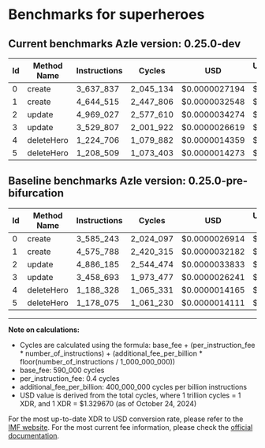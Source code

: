 # Benchmarks for superheroes

## Current benchmarks Azle version: 0.25.0-dev

| Id  | Method Name | Instructions | Cycles    | USD           | USD/Million Calls | Change                           |
| --- | ----------- | ------------ | --------- | ------------- | ----------------- | -------------------------------- |
| 0   | create      | 3_637_837    | 2_045_134 | $0.0000027194 | $2.71             | <font color="red">+52_594</font> |
| 1   | create      | 4_644_515    | 2_447_806 | $0.0000032548 | $3.25             | <font color="red">+68_727</font> |
| 2   | update      | 4_969_027    | 2_577_610 | $0.0000034274 | $3.42             | <font color="red">+82_842</font> |
| 3   | update      | 3_529_807    | 2_001_922 | $0.0000026619 | $2.66             | <font color="red">+71_114</font> |
| 4   | deleteHero  | 1_224_706    | 1_079_882 | $0.0000014359 | $1.43             | <font color="red">+36_378</font> |
| 5   | deleteHero  | 1_208_509    | 1_073_403 | $0.0000014273 | $1.42             | <font color="red">+30_434</font> |

## Baseline benchmarks Azle version: 0.25.0-pre-bifurcation

| Id  | Method Name | Instructions | Cycles    | USD           | USD/Million Calls |
| --- | ----------- | ------------ | --------- | ------------- | ----------------- |
| 0   | create      | 3_585_243    | 2_024_097 | $0.0000026914 | $2.69             |
| 1   | create      | 4_575_788    | 2_420_315 | $0.0000032182 | $3.21             |
| 2   | update      | 4_886_185    | 2_544_474 | $0.0000033833 | $3.38             |
| 3   | update      | 3_458_693    | 1_973_477 | $0.0000026241 | $2.62             |
| 4   | deleteHero  | 1_188_328    | 1_065_331 | $0.0000014165 | $1.41             |
| 5   | deleteHero  | 1_178_075    | 1_061_230 | $0.0000014111 | $1.41             |

---

**Note on calculations:**

-   Cycles are calculated using the formula: base_fee + (per_instruction_fee \* number_of_instructions) + (additional_fee_per_billion \* floor(number_of_instructions / 1_000_000_000))
-   base_fee: 590_000 cycles
-   per_instruction_fee: 0.4 cycles
-   additional_fee_per_billion: 400_000_000 cycles per billion instructions
-   USD value is derived from the total cycles, where 1 trillion cycles = 1 XDR, and 1 XDR = $1.329670 (as of October 24, 2024)

For the most up-to-date XDR to USD conversion rate, please refer to the [IMF website](https://www.imf.org/external/np/fin/data/rms_sdrv.aspx).
For the most current fee information, please check the [official documentation](https://internetcomputer.org/docs/current/developer-docs/gas-cost#execution).
